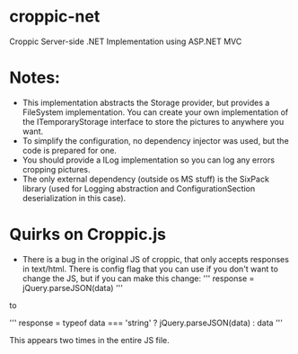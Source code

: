 croppic-net
===========

Croppic Server-side .NET Implementation using ASP.NET MVC

Notes:
======

- This implementation abstracts the Storage provider, but provides a FileSystem implementation. You can create your own implementation of the ITemporaryStorage<TKey> interface to store the pictures to anywhere you want.
- To simplify the configuration, no dependency injector was used, but the code is prepared for one.
- You should provide a ILog implementation so you can log any errors cropping pictures.
- The only external dependency (outside os MS stuff) is the SixPack library (used for Logging abstraction and ConfigurationSection deserialization in this case).

Quirks on Croppic.js
====================

- There is a bug in the original JS of croppic, that only accepts responses in text/html. There is config flag that you can use if you don't want to change the JS, but if you can make this change:
'''
response = jQuery.parseJSON(data)
'''

to

'''
response = typeof data === 'string' ? jQuery.parseJSON(data) : data
'''

This appears two times in the entire JS file.

